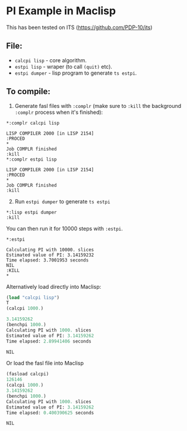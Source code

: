 # PI Example in Maclisp

This has been tested on ITS (https://github.com/PDP-10/its)

## File:

 * `calcpi lisp` - core algorithm.
 * `estpi lisp` - wraper (to call `(quit)` etc).
 * `estpi dumper` - lisp program to generate `ts estpi`.

## To compile:

1. Generate fasl files with `:complr` (make sure to `:kill` the background `:complr` process when it's finished):

```none
*:complr calcpi lisp

LISP COMPILER 2000 [in LISP 2154]
:PROCED 
*
Job COMPLR finished
:kill
*:complr estpi lisp

LISP COMPILER 2000 [in LISP 2154]
:PROCED 
*
Job COMPLR finished
:kill
```

2. Run `estpi dumper` to generate `ts estpi`

```
*:lisp estpi dumper
:kill 

```

You can then run it for 10000 steps with `:estpi`.

```
*:estpi

Calculating PI with 10000. slices
Estimated value of PI: 3.14159232
Time elapsed: 3.7001953 seconds
NIL
:KILL 
*
```

Alternatively load directly into Maclisp:

```lisp
(load "calcpi lisp")
T 
(calcpi 1000.)

3.14159262 
(benchpi 1000.)
Calculating PI with 1000. slices
Estimated value of PI: 3.14159262
Time elapsed: 2.89941406 seconds

NIL 
```

Or load the fasl file into Maclisp

```lisp
(fasload calcpi)
126146 
(calcpi 1000.)
3.14159262 
(benchpi 1000.)
Calculating PI with 1000. slices
Estimated value of PI: 3.14159262
Time elapsed: 0.400390625 seconds

NIL
```



